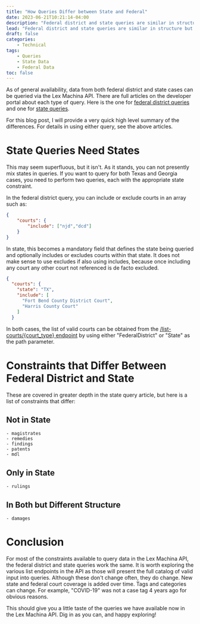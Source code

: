 ```yaml
---
title: "How Queries Differ between State and Federal"
date: 2023-06-21T10:21:14-04:00
description: "Federal district and state queries are similar in structure but not identical. Here is a discussion of the differences."
lead: "Federal district and state queries are similar in structure but not identical. Here is a discussion of the differences."
draft: false
categories:
    - Technical
tags: 
    - Queries
    - State Data
    - Federal Data
toc: false
---
```

As of general availability, data from both federal district and state cases can be queried via the Lex Machina API. There are full articles on the developer portal about each type of query. Here is the one for [federal district queries](https://developer.lexmachina.com/default/docs/query_usage_portal_post) and one for [state queries](https://developer.lexmachina.com/default/docs/state_query_usage).

For this blog post, I will provide a very quick high level summary of the differences. For details in using either query, see the above articles.

# State Queries Need States

This may seem superfluous, but it isn't. As it stands, you can not presently mix states in queries. If you want to query for both Texas and Georgia cases, you need to perform two queries, each with the appropriate state constraint.

In the federal district query, you can include or exclude courts in an array such as:

```json
{
	"courts": {
		"include": ["njd","dcd"]
	}
}
```

In state, this becomes a mandatory field that defines the state being queried and optionally includes or excludes courts within that state. It does not make sense to use excludes if also using includes, because once including any court any other court not referenced is de facto excluded.

```json
{
  "courts": {
    "state": "TX",
    "include": [
      "Fort Bend County District Court",
      "Harris County Court"
    ]
  }
```

In both cases, the list of valid courts can be obtained from the [/list-courts/{court_type} endpoint](https://developer.lexmachina.com/default/documentation/lexmachina-ga#/List/list_courts_list_courts__court_type__get) by using either "FederalDistrict" or "State" as the path parameter.

# Constraints that Differ Between Federal District and State

These are covered in greater depth in the state query article, but here is a list of constraints that differ:

## Not in State

    - magistrates
    - remedies 
    - findings
    - patents
    - mdl

## Only in State
    - rulings

## In Both but Different Structure
    - damages


# Conclusion

For most of the constraints available to query data in the Lex Machina API, the federal district and state queries work the same. It is worth exploring the various list endpoints in the API as those will present the full catalog of valid input into queries. Although these don't change often, they do change. New state and federal court coverage is added over time. Tags and categories can change. For example, "COVID-19" was not a case tag 4 years ago for obvious reasons.

This should give you a little taste of the queries we have available now in the Lex Machina API. Dig in as you can, and happy exploring!